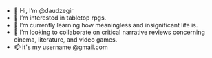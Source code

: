 - 👋 Hi, I’m @daudzegir
- 👀 I’m interested in tabletop rpgs.
- 🌱 I’m currently learning how meaningless and insignificant life is.
- 💞️ I’m looking to collaborate on critical narrative reviews concerning cinema, literature, and video games.
- 📫 it's my username @gmail.com

<!---
daudzegir/daudzegir is a ✨ special ✨ repository because its `README.md` (this file) appears on your GitHub profile.
You can click the Preview link to take a look at your changes.
--->
